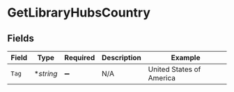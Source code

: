 # GetLibraryHubsCountry


## Fields

| Field                    | Type                     | Required                 | Description              | Example                  |
| ------------------------ | ------------------------ | ------------------------ | ------------------------ | ------------------------ |
| `Tag`                    | **string*                | :heavy_minus_sign:       | N/A                      | United States of America |